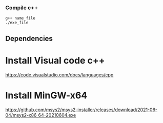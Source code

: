 ### Compile c++
    g++ name_file
    ./exe_file


## Dependencies

# Install  Visual code c++
https://code.visualstudio.com/docs/languages/cpp

# Install MinGW-x64
https://github.com/msys2/msys2-installer/releases/download/2021-06-04/msys2-x86_64-20210604.exe